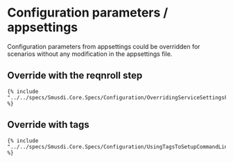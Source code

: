 # Configuration parameters / appsettings

Configuration parameters from appsettings could be overridden for scenarios without any modification in the appsettings file.

## Override with the reqnroll step

```gherkin
{% include "../../specs/Smusdi.Core.Specs/Configuration/OverridingServiceSettingsFromCommandLine.feature" %}
```

## Override with tags

```gherkin
{% include "../../specs/Smusdi.Core.Specs/Configuration/UsingTagsToSetupCommandLineArguments.feature" %}
```